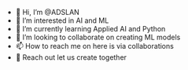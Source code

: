 - 👋 Hi, I’m @ADSLAN
- 👀 I’m interested in AI and ML
- 🌱 I’m currently learning Applied AI and Python
- 💞️ I’m looking to collaborate on creating ML models
- 📫 How to reach me on here is via collaborations
- 🙋‍ Reach out let us create together
<!---
ADSLAN/ADSLAN is a ✨ special ✨ repository because its `README.md` (this file) appears on your GitHub profile.
You can click the Preview link to take a look at your changes.
--->

